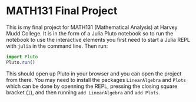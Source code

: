 # MATH131 Final Project
This is my final project for MATH131 (Mathematical Analysis) at Harvey Mudd College. 
It is in the form of a Julia Pluto notebook so to run the notebook to use the interactive elements you first need to start a Julia REPL with `julia` in the command line. Then run: 
```julia
import Pluto
Pluto.run()
```
This should open up Pluto in your browser and you can open the project from there. You may need to install the packages `LinearAlgebra` and `Plots` which can be done by openning the REPL, pressing the closing square bracket (`]`), and then running `add LinearAlgebra` and `add Plots`.
